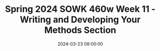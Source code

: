 ---
layout: single_presentation
name: spring-2024-sowk-460w-week-11-writing-and-developing-your-methods-section.md
title: "Spring 2024 SOWK 460w Week 11 - Writing and Developing Your Methods Section"
date:  2024-03-23 08:00:00
presentation_id: H3JkDS
permalink: /H3JkDS/
redirect_from:
  - /presentations/H3JkDS/spring-2024-sowk-460w-week-11-writing-and-developing-your-methods-section
slides: 
  - slide_name: deck-12460-large-0.jpeg
    slide_text: >
      Analysis Data Collection Methodology Writing and Developing YOUR METHODS SECTION Research Question SOWK 460W WEEK 11 Jacob Campbell, PhD LICSW HERITAGE UNIVERSITY

  - slide_name: deck-12460-large-1.jpeg
    slide_text: >
      AGENDA Week 11 for SOWK 460w Research article activity Discussion and tips regarding writing your methods section Time to work in your groups

  - slide_name: deck-12460-large-2.jpeg
    slide_text: >
      RESEARCH ARTICLE ACTIVITY from the APA Style Website 7th Edition Research Article Activity This activity helps students find, cite, analyze, and summarize a scholarly research article. For each step of the activity, type your responses directly into the text fields provided, or copy the questions into your preferred word-processing program and answer them there. Complete this activity multiple times to help you write papers such as literature reviews. Notes for each part indicate where to find more information in the seventh edition of the Publication Manual of the American Psychological Association, Seventh Edition or on the APA Style website. Step 1: Finding a Research Article To get us started today, you are going to pick an article that is a study that you are going to cite in your inal paper. As a group, go through and complete each of the parts. We will come back to this article later. The best place to find a reliable research article is in a peer-reviewed scholarly journal accessed from a research database or platform, such as APA PsycNet, ProQuest, OvidSP, or EBSCOhost. Check with your university library to see which platforms and databases your school has access to and which ones are recommended for your subject area. APA journals are a good starting point for students of psychology. Many types of research articles are published in scholarly journals, including quantitative, qualitative, and mixed methods studies. In general, research articles have the following characteristics: • report original, or primary, research • include distinct sections that reflect the stages of the research process, usually the following sections in the following order: ° Introduction: description of the purpose of the investigation and the issues being reported, review of the background literature, and study objectives and/or hypotheses ° Method: full description of each step of the study, including the participants involved, materials used, procedures followed, and research design ° Results (quantitative article): report of the results of statistical analyses conducted ° Findings (qualitative article): report of the findings using natural language ° Discussion: summary and interpretation of the study, strengths and limitations, implications of the results or findings, and next steps Consult Chapters 1 and 3 of the Publication Manual for further description of research articles and the sections often included in them, respectively. f https://apastyle.apa.org/instructional-aids/apa-style-research-activity.pdf

  - slide_name: deck-12460-large-3.jpeg
    slide_text: >
      WHY DOES THE METHODS SECTION MATTER • • • Make the study reproducible It helps clarify and understand the results Establishes the credibility of the research being reported

  - slide_name: deck-12460-large-4.jpeg
    slide_text: >
      f CONSIDERATION FOR YOUR METHOD SECTION Imagine yourself replicating the study in the future and the information you would need. Remember, the dual purpose of methods is for understanding and replication. Adhere to ethical standards and reporting guidelines Consider a visual aid such as a lowchart, decision tree, or checklist, as they bring clarity. (PLOS, n.d.)

  - slide_name: deck-12460-large-5.jpeg
    slide_text: >
      3 Whole Class Discussion: What are things that stood out from the methods section from your irst article you looked at this evening? Examples REVIEW THE METHODS SECTION • What stands do you notice about their methods • What do you feel you learned by reading the f • sections? methods sections? What is something you could do in your methods sections based on reviewing these?

  - slide_name: deck-12460-large-6.jpeg
    slide_text: >
      f TIPS FOR WRITING YOUR METHODS Use irst-person pronouns Capture changes to protocols Write using past tense Include ethical framework Be precise and concise Consider active versus passive voice

  - slide_name: deck-12460-large-7.jpeg
    slide_text: >
      “I” OR “WE” Generally, academic writing is done using the third person. The APA style guide does tell us when we are talking about our work (e.g., the methods of our study) or personal reactions, to use irst-person pronouns in our writing. Tips for Writing Your Methods USE FIRST PERSON f f https://apastyle.apa.org/style-grammar-guidelines/grammar/ irst-person-pronouns

  - slide_name: deck-12460-large-8.jpeg
    slide_text: >
      Di erent Sections Usually Require Di erent Verb Tense Wrote Write Will write Past Present Future Verbs are direct, vigorous communicators. Use a chosen verb tense consistently throughout the same and adjacent paragraphs of a paper to ensure smooth expression. Tips for Writing Your Methods USE PAST TENSE ff ff https://apastyle.apa.org/style-grammar-guidelines/grammar/verb-tense

  - slide_name: deck-12460-large-9.jpeg
    slide_text: >
      Encourage precision and conciseness. Every sentence should contribute to an understanding of what was done and why. Avoid unnecessary detail that does not contribute to the overall understanding of the methodology. Tips for Writing Your Methods BE PRECISE AND CONCISE (PLOS, n.d.)

  - slide_name: deck-12460-large-10.jpeg
    slide_text: >
      TRANSPARENCY BETWEEN WHAT YOU PLANNED TO DO AND WHAT YOU ACTUALLY IMPLEMENTED Tips for Writing Your Methods CAPTURE CHANGES TO PROTOCOLS (PLOS, n.d.)

  - slide_name: deck-12460-large-11.jpeg
    slide_text: >
      THE METHODS SECTION IS WHERE YOU CAN DISCUSS HOW YOU HANDLED YOUR EVALUATION ETHICALLY Tips for Writing Your Methods INCLUDE ETHICAL FRAMEWORK

  - slide_name: deck-12460-large-12.jpeg
    slide_text: >
      Active Voice Let’s Get Active: Active the subject of a sentence is followed by the verb and then the object of the verb (e.g., “the children ate the cookies”). Voice Writing Guide Complete Worksheet https://apastyle.apa.org/ instructional-aids/active-voice.pdf Passive voice the object of the verb is followed by the verb (usually a form of “to be” + past participle + the word “by”) and then the subject (e.g., “the cookies were eaten by the children”). If the subject is omitted (e.g., “the cookies were eaten”), it may result in confusion about who performed the action (did the children eat the cookies, or was it the dog?). Tips for Writing Your Methods CONSIDER ACTIVE VS PASSIVE VOICE https://apastyle.apa.org/style-grammar-guidelines/grammar/active-passive-voice

  - slide_name: deck-12460-large-13.jpeg
    slide_text: >
      DIRECTION IN THE TEMPLATE Be sure to justify all of your data collection decisions. Where did you get your data? What new data was collected? What secondary data was used? What methods did you use to acquire your data? Did you collect data from the entire population, or did you sample? If so, how did you sample? How did you identify or create your data collection instruments? How did you test your instruments for readability, reliability, validity, and cultural appropriateness? How did you determine the quality and utility of existing data? From whom did you collect existing data?

  - slide_name: deck-12460-large-14.jpeg
    slide_text: >
      GROUP WORK TIME

presentation_description: >
  <p>Week 11 is an opportunity for students to work together in their groups and spend time learning some tips and ideas for writing the methods section of their program evaluation. There are a couple of activities drawn from the APA-style website meant to help improve students’ academic writing. The agenda is as follows:</p>
  <ul>
  <li>Research article activity</li>
  <li>Discussion and tips regarding writing your methods section</li>
  <li>Time to work in your groups</li>
  </ul>
  
downloadable_slides: deck-12460.pdf
slides_count: 15
header:
  teaser: deck-12460-thumb-0.jpeg
presentation_video:
location: "Heritage University"
tags:
  - Heritage University
  - BASW Program
  - SOWK 460w
---